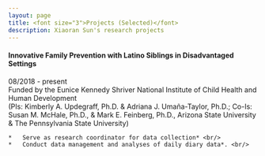 ```yaml
---
layout: page
title: <font size="3">Projects (Selected)</font> 
description: Xiaoran Sun's research projects
---
```



#### Innovative Family Prevention with Latino Siblings in Disadvantaged Settings <br/>
08/2018 - present <br/>
Funded by the Eunice Kennedy Shriver National Institute of Child Health and Human Development <br/>
(PIs: Kimberly A. Updegraff, Ph.D. & Adriana J. Umaña-Taylor, Ph.D.; Co-Is: Susan M. McHale, Ph.D., & Mark E. Feinberg, Ph.D., Arizona State University & The Pennsylvania State University) <br/>

    *   Serve as research coordinator for data collection* <br/>
    *   Conduct data management and analyses of daily diary data*. <br/>



<!-- Note: this is how to write a comment in HTML. Everything in here won't show up on your webpage.-->

<!--
To increase the size of the title, use fewer # in front of the paper title.
To decrease the size of the title, use more #. 
To remove the italics, remove the * before and after the description
To remove the underline from the title, remove the <u> tags (<u> and </u>)
-->
